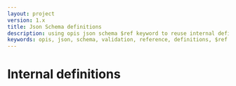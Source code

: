 ```yaml
---
layout: project
version: 1.x
title: Json Schema definitions
description: using opis json schema $ref keyword to reuse internal definitions 
keywords: opis, json, schema, validation, reference, definitions, $ref
---
```


# Internal definitions

